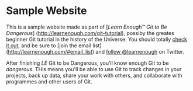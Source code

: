 # Sample Website
This is a sample website made as part of [*Learn Enough™ Git to Be Dangerous*] (http://learnenough.com/git-tutorial), possiby the greates beginner Git tutorial in the history of the Universe. You should totally [check it out](http://learnenough.com/git-tutorial), and be sure to [join the email list] (http://learnenough.com/#email_list) and [follow @learnenough](http://twitter.com/learnenough) on Twitter.

After finishing *LE* Git to be Dangerous, you'll know enough Git to be *dangerous*. THis means you'll be able to use Git to track changes in your projects, back up data, share your work with others, and collaborate with programmes and other users of Git.
